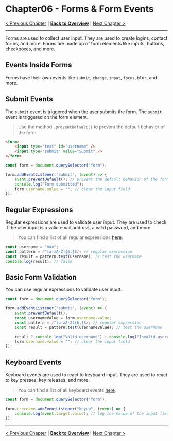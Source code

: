 # Chapter06 - Forms & Form Events

[< Previous Chapter](/Modern-Javascript-Course/chapter05-DocumentObjectModel) | [**Back to Overview**](/Modern-Javascript-Course/) | [Next Chapter >](/Modern-Javascript-Course/chapter08-ArrayMethods)

---

Forms are used to collect user input. They are used to create logins, contact forms, and more. Forms are made up of form elements like inputs, buttons, checkboxes, and more.

## Events Inside Forms

Forms have their own events like `submit`, `change`, `input`, `focus`, `blur`, and more.

## Submit Events

The `submit` event is triggered when the user submits the form. The `submit` event is triggered on the form element.

> Use the method `.preventDefault()` to prevent the default behavior of the form.

```html
<form>
	<input type="text" id="username" />
	<input type="submit" value="Submit" />
</form>
```

```javascript
const form = document.querySelector("form");

form.addEventListener("submit", (event) => {
	event.preventDefault(); // prevent the default behavior of the form
	console.log("Form submitted");
	form.username.value = ""; // clear the input field
});
```

## Regular Expressions

Regular expressions are used to validate user input. They are used to check if the user input is a valid email address, a valid password, and more.

> You can find a list of all regular expressions [here](https://developer.mozilla.org/en-US/docs/Web/JavaScript/Guide/Regular_Expressions).

```javascript
const username = "max";
const pattern = /^[a-zA-Z]{6,}$/; // regular expression
const result = pattern.test(username); // test the username
console.log(result); // false
```

## Basic Form Validation

You can use regular expressions to validate user input.

```javascript
const form = document.querySelector("form");

form.addEventListener("submit", (event) => {
	event.preventDefault();
	const usernameValue = form.username.value;
	const pattern = /^[a-zA-Z]{6,}$/; // regular expression
	const result = pattern.test(usernameValue); // test the username

	result ? console.log("Valid username") : console.log("Invalid username"); // log the result
	form.username.value = ""; // clear the input field
});
```

## Keyboard Events

Keyboard events are used to react to keyboard input. They are used to react to key presses, key releases, and more.

> You can find a list of all keyboard events [here](https://developer.mozilla.org/en-US/docs/Web/API/KeyboardEvent).

```javascript
const form = document.querySelector("form");

form.username.addEventListener("keyup", (event) => {
	console.log(event.target.value); // log the value of the input field
});
```

---

[< Previous Chapter](/Modern-Javascript-Course/chapter05-DocumentObjectModel) | [**Back to Overview**](/Modern-Javascript-Course/) | [Next Chapter >](/Modern-Javascript-Course/chapter08-ArrayMethods)
